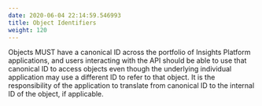 ```yaml
---
date: 2020-06-04 22:14:59.546993
title: Object Identifiers
weight: 120
---
```

<div id="object-identifiers" class="section">


Objects MUST have a canonical ID across the portfolio of Insights
Platform applications, and users interacting with the API should be able
to use that canonical ID to access objects even though the underlying
individual application may use a different ID to refer to that object.
It is the responsibility of the application to translate from canonical
ID to the internal ID of the object, if applicable.

</div>